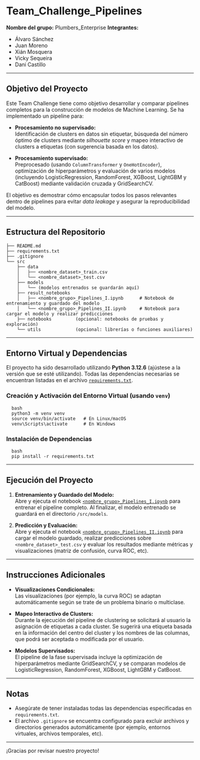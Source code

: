 # Team_Challenge_Pipelines

**Nombre del grupo:** Plumbers_Enterprise 
**Integrantes:**  
- Álvaro Sánchez  
- Juan Moreno  
- Xián Mosquera  
- Vicky Sequeira
- Dani Castillo

---

## Objetivo del Proyecto

Este Team Challenge tiene como objetivo desarrollar y comparar pipelines completos para la construcción de modelos de Machine Learning. Se ha implementado un pipeline para:

- **Procesamiento no supervisado:**  
  Identificación de clusters en datos sin etiquetar, búsqueda del número óptimo de clusters mediante *silhouette score* y mapeo interactivo de clusters a etiquetas (con sugerencia basada en los datos).

- **Procesamiento supervisado:**  
  Preprocesado (usando `ColumnTransformer` y `OneHotEncoder`), optimización de hiperparámetros y evaluación de varios modelos (incluyendo LogisticRegression, RandomForest, XGBoost, LightGBM y CatBoost) mediante validación cruzada y GridSearchCV.

El objetivo es demostrar cómo encapsular todos los pasos relevantes dentro de pipelines para evitar *data leakage* y asegurar la reproducibilidad del modelo.

---

## Estructura del Repositorio

    ├── README.md
    ├── requirements.txt
    ├── .gitignore
    └── src
        ├── data
        │   ├── <nombre_dataset>_train.csv
        │   └── <nombre_dataset>_test.csv
        ├── models
        │   └── (modelos entrenados se guardarán aquí)
        ├── result_notebooks
        │   ├── <nombre_grupo>_Pipelines_I.ipynb      # Notebook de entrenamiento y guardado del modelo
        │   └── <nombre_grupo>_Pipelines_II.ipynb     # Notebook para cargar el modelo y realizar predicciones
        ├── notebooks         (opcional: notebooks de pruebas y exploración)
        └── utils             (opcional: librerías o funciones auxiliares)
---

## Entorno Virtual y Dependencias

El proyecto ha sido desarrollado utilizando **Python 3.12.6** (ajústese a la versión que se esté utilizando). Todas las dependencias necesarias se encuentran listadas en el archivo [`requirements.txt`](requirements.txt).

### Creación y Activación del Entorno Virtual (usando `venv`)

      bash
      python3 -m venv venv
      source venv/bin/activate   # En Linux/macOS
      venv\Scripts\activate      # En Windows

### Instalación de Dependencias

      bash
      pip install -r requirements.txt

---

## Ejecución del Proyecto

1. **Entrenamiento y Guardado del Modelo:**  
   Abre y ejecuta el notebook [`<nombre_grupo>_Pipelines_I.ipynb`](src/result_notebooks/<nombre_grupo>_Pipelines_I.ipynb) para entrenar el pipeline completo. Al finalizar, el modelo entrenado se guardará en el directorio `/src/models`.

2. **Predicción y Evaluación:**  
   Abre y ejecuta el notebook [`<nombre_grupo>_Pipelines_II.ipynb`](src/result_notebooks/<nombre_grupo>_Pipelines_II.ipynb) para cargar el modelo guardado, realizar predicciones sobre `<nombre_dataset>_test.csv` y evaluar los resultados mediante métricas y visualizaciones (matriz de confusión, curva ROC, etc).

---

## Instrucciones Adicionales

- **Visualizaciones Condicionales:**  
  Las visualizaciones (por ejemplo, la curva ROC) se adaptan automáticamente según se trate de un problema binario o multiclase.

- **Mapeo Interactivo de Clusters:**  
  Durante la ejecución del pipeline de clustering se solicitará al usuario la asignación de etiquetas a cada cluster. Se sugerirá una etiqueta basada en la información del centro del cluster y los nombres de las columnas, que podrá ser aceptada o modificada por el usuario.

- **Modelos Supervisados:**  
  El pipeline de la fase supervisada incluye la optimización de hiperparámetros mediante GridSearchCV, y se comparan modelos de LogisticRegression, RandomForest, XGBoost, LightGBM y CatBoost.

---

## Notas

- Asegúrate de tener instaladas todas las dependencias especificadas en `requirements.txt`.
- El archivo `.gitignore` se encuentra configurado para excluir archivos y directorios generados automáticamente (por ejemplo, entornos virtuales, archivos temporales, etc).

---

¡Gracias por revisar nuestro proyecto!
